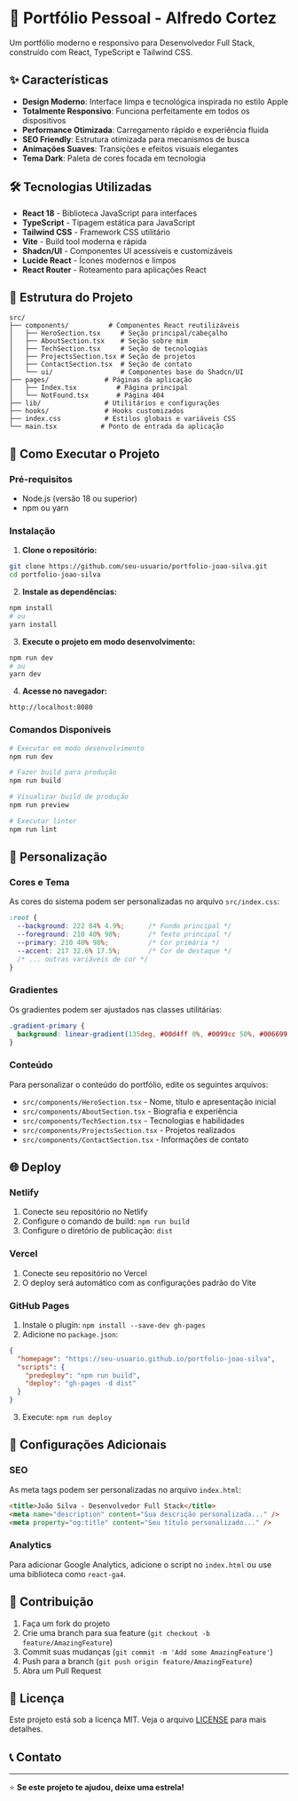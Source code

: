
# 🚀 Portfólio Pessoal - Alfredo Cortez

Um portfólio moderno e responsivo para Desenvolvedor Full Stack, construído com React, TypeScript e Tailwind CSS.


## ✨ Características

- **Design Moderno**: Interface limpa e tecnológica inspirada no estilo Apple
- **Totalmente Responsivo**: Funciona perfeitamente em todos os dispositivos
- **Performance Otimizada**: Carregamento rápido e experiência fluida
- **SEO Friendly**: Estrutura otimizada para mecanismos de busca
- **Animações Suaves**: Transições e efeitos visuais elegantes
- **Tema Dark**: Paleta de cores focada em tecnologia

## 🛠️ Tecnologias Utilizadas

- **React 18** - Biblioteca JavaScript para interfaces
- **TypeScript** - Tipagem estática para JavaScript
- **Tailwind CSS** - Framework CSS utilitário
- **Vite** - Build tool moderna e rápida
- **Shadcn/UI** - Componentes UI acessíveis e customizáveis
- **Lucide React** - Ícones modernos e limpos
- **React Router** - Roteamento para aplicações React

## 📁 Estrutura do Projeto

```
src/
├── components/          # Componentes React reutilizáveis
│   ├── HeroSection.tsx     # Seção principal/cabeçalho
│   ├── AboutSection.tsx    # Seção sobre mim
│   ├── TechSection.tsx     # Seção de tecnologias
│   ├── ProjectsSection.tsx # Seção de projetos
│   ├── ContactSection.tsx  # Seção de contato
│   └── ui/                 # Componentes base do Shadcn/UI
├── pages/              # Páginas da aplicação
│   ├── Index.tsx          # Página principal
│   └── NotFound.tsx       # Página 404
├── lib/                # Utilitários e configurações
├── hooks/              # Hooks customizados
├── index.css           # Estilos globais e variáveis CSS
└── main.tsx           # Ponto de entrada da aplicação
```

## 🚀 Como Executar o Projeto

### Pré-requisitos

- Node.js (versão 18 ou superior)
- npm ou yarn

### Instalação

1. **Clone o repositório:**
```bash
git clone https://github.com/seu-usuario/portfolio-joao-silva.git
cd portfolio-joao-silva
```

2. **Instale as dependências:**
```bash
npm install
# ou
yarn install
```

3. **Execute o projeto em modo desenvolvimento:**
```bash
npm run dev
# ou
yarn dev
```

4. **Acesse no navegador:**
```
http://localhost:8080
```

### Comandos Disponíveis

```bash
# Executar em modo desenvolvimento
npm run dev

# Fazer build para produção
npm run build

# Visualizar build de produção
npm run preview

# Executar linter
npm run lint
```

## 🎨 Personalização

### Cores e Tema

As cores do sistema podem ser personalizadas no arquivo `src/index.css`:

```css
:root {
  --background: 222 84% 4.9%;      /* Fundo principal */
  --foreground: 210 40% 98%;       /* Texto principal */
  --primary: 210 40% 98%;          /* Cor primária */
  --accent: 217 32.6% 17.5%;       /* Cor de destaque */
  /* ... outras variáveis de cor */
}
```

### Gradientes

Os gradientes podem ser ajustados nas classes utilitárias:

```css
.gradient-primary {
  background: linear-gradient(135deg, #00d4ff 0%, #0099cc 50%, #006699 100%);
}
```

### Conteúdo

Para personalizar o conteúdo do portfólio, edite os seguintes arquivos:

- `src/components/HeroSection.tsx` - Nome, título e apresentação inicial
- `src/components/AboutSection.tsx` - Biografia e experiência
- `src/components/TechSection.tsx` - Tecnologias e habilidades
- `src/components/ProjectsSection.tsx` - Projetos realizados
- `src/components/ContactSection.tsx` - Informações de contato

## 🌐 Deploy

### Netlify
1. Conecte seu repositório no Netlify
2. Configure o comando de build: `npm run build`
3. Configure o diretório de publicação: `dist`

### Vercel
1. Conecte seu repositório no Vercel
2. O deploy será automático com as configurações padrão do Vite

### GitHub Pages
1. Instale o plugin: `npm install --save-dev gh-pages`
2. Adicione no `package.json`:
```json
{
  "homepage": "https://seu-usuario.github.io/portfolio-joao-silva",
  "scripts": {
    "predeploy": "npm run build",
    "deploy": "gh-pages -d dist"
  }
}
```
3. Execute: `npm run deploy`

## 🔧 Configurações Adicionais

### SEO

As meta tags podem ser personalizadas no arquivo `index.html`:

```html
<title>João Silva - Desenvolvedor Full Stack</title>
<meta name="description" content="Sua descrição personalizada..." />
<meta property="og:title" content="Seu título personalizado..." />
```

### Analytics

Para adicionar Google Analytics, adicione o script no `index.html` ou use uma biblioteca como `react-ga4`.

## 🤝 Contribuição

1. Faça um fork do projeto
2. Crie uma branch para sua feature (`git checkout -b feature/AmazingFeature`)
3. Commit suas mudanças (`git commit -m 'Add some AmazingFeature'`)
4. Push para a branch (`git push origin feature/AmazingFeature`)
5. Abra um Pull Request

## 📄 Licença

Este projeto está sob a licença MIT. Veja o arquivo [LICENSE](LICENSE) para mais detalhes.

## 📞 Contato


---

⭐ **Se este projeto te ajudou, deixe uma estrela!**
